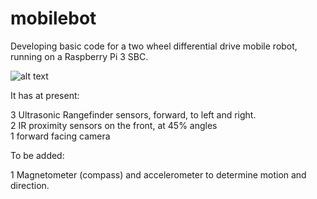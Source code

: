 # mobilebot

Developing basic code for a two wheel differential drive mobile robot, running on a Raspberry Pi 3 SBC. 

![alt text](https://github.com/karencfishe/mobilebot/blob/main/mobilebot.jpg?raw=true)

It has at present:

3 Ultrasonic Rangefinder sensors, forward, to left and right.  
2 IR proximity sensors on the front, at 45% angles  
1 forward facing camera  

To be added:

1 Magnetometer (compass) and accelerometer to determine motion and direction.  

